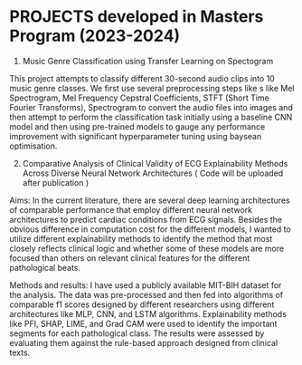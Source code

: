 # PROJECTS developed in Masters Program (2023-2024)

1. Music Genre Classification using Transfer Learning on Spectogram
    
This project attempts to classify different 30-second audio clips into 10 music
genre classes. We first use several preprocessing steps like s like Mel Spectrogram, Mel
Frequency Cepstral Coefficients, STFT (Short Time Fourier Transforms), Spectrogram to convert the audio files
into images and then attempt to perform the classification task initially using a
baseline CNN model and then using pre-trained models to gauge any performance
improvement with significant hyperparameter tuning using baysean optimisation.

2. Comparative Analysis of Clinical Validity of ECG Explainability Methods Across Diverse Neural Network Architectures ( Code will be uploaded after publication )

Aims: In the current literature, there are several deep learning architectures of comparable performance that employ different neural network architectures to predict cardiac conditions from ECG signals. Besides the obvious difference in computation cost for the different models, I wanted to utilize different explainability methods to identify the method that most closely reflects clinical logic and whether some of these models are more focused than others on relevant clinical features for the different pathological beats.

Methods and results: I have used a publicly available MIT-BIH dataset for the analysis. The data was pre-processed and then fed into algorithms of comparable f1 scores designed by different researchers using different architectures like MLP, CNN, and LSTM algorithms. Explainability methods like PFI, SHAP, LIME, and Grad CAM were used to identify the important segments for each pathological class. The results were assessed by evaluating them against the rule-based approach designed from clinical texts.




